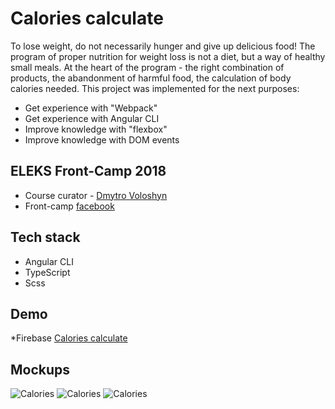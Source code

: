 # Calories calculate
To lose weight, do not necessarily hunger and give up delicious food! The program of proper nutrition for weight loss is not a diet, but a way of healthy small meals. At the heart of the program - the right combination of products, the abandonment of harmful food, the calculation of body calories needed. This project was implemented for the next purposes:
*	Get experience with "Webpack"
*	Get experience with Angular CLI
*	Improve knowledge with "flexbox"
*	Improve knowledge with DOM events

## ELEKS Front-Camp 2018
*	Course curator - [Dmytro Voloshyn](https://www.facebook.com/dmytro.voloshyn.9)
*	Front-camp [facebook](https://www.facebook.com/groups/270300106928894/)



## Tech stack
*	Angular CLI
*	TypeScript
*	Scss


## Demo
*Firebase [Calories calculate](https://calories-c7494.firebaseapp.com/)

## Mockups
![Calories](https://i.ibb.co/hChQ3Gj/calories1.png)
![Calories](https://i.ibb.co/sP75gCJ/calories2.png)
![Calories](https://i.ibb.co/CQ47rc3/calories3.png)




